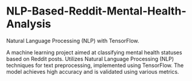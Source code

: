 # NLP-Based-Reddit-Mental-Health-Analysis

Natural Language Processing (NLP) with TensorFlow.


A machine learning project aimed at classifying mental health statuses based on Reddit posts. Utilizes Natural Language Processing (NLP) techniques for text preprocessing, implemented using TensorFlow. The model achieves high accuracy and is validated using various metrics.

